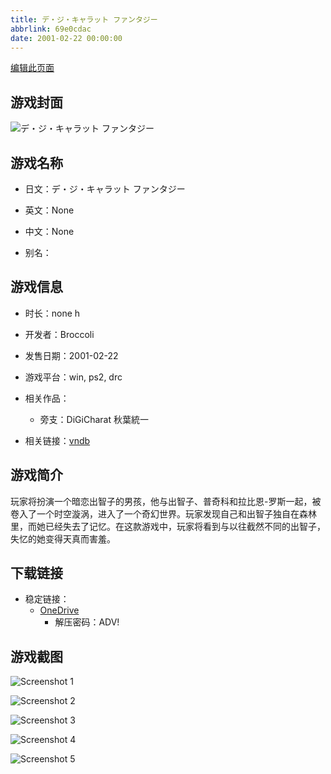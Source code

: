 ```yaml
---
title: デ・ジ・キャラット ファンタジー
abbrlink: 69e0cdac
date: 2001-02-22 00:00:00
---
```

[编辑此页面](https://github.com/ACG-3/ADV3-source/blob/main/source/_posts/games/%E3%83%87%E3%83%BB%E3%82%B8%E3%83%BB%E3%82%AD%E3%83%A3%E3%83%A9%E3%83%83%E3%83%88%20%E3%83%95%E3%82%A1%E3%83%B3%E3%82%BF%E3%82%B8%E3%83%BC.md)

## 游戏封面

![デ・ジ・キャラット ファンタジー](https://pan.timero.xyz/onedrive/img_lib_001/%E3%83%87%E3%83%BB%E3%82%B8%E3%83%BB%E3%82%AD%E3%83%A3%E3%83%A9%E3%83%83%E3%83%88%20%E3%83%95%E3%82%A1%E3%83%B3%E3%82%BF%E3%82%B8%E3%83%BC_cover.avif)


## 游戏名称

- 日文：デ・ジ・キャラット ファンタジー
- 英文：None
- 中文：None

- 别名：


## 游戏信息

- 时长：none h
- 开发者：Broccoli
- 发售日期：2001-02-22
- 游戏平台：win, ps2, drc
- 相关作品：
   - 旁支：DiGiCharat 秋葉統一

- 相关链接：[vndb](https://vndb.org/v7498)


## 游戏简介

玩家将扮演一个暗恋出智子的男孩，他与出智子、普奇科和拉比恩-罗斯一起，被卷入了一个时空漩涡，进入了一个奇幻世界。玩家发现自己和出智子独自在森林里，而她已经失去了记忆。在这款游戏中，玩家将看到与以往截然不同的出智子，失忆的她变得天真而害羞。


## 下载链接

- 稳定链接：
    - [OneDrive](https://pan.timero.xyz/onedrive/adv_lib_001/%E3%83%87%E3%83%BB%E3%82%B8%E3%83%BB%E3%82%AD%E3%83%A3%E3%83%A9%E3%83%83%E3%83%88%20%E3%83%95%E3%82%A1%E3%83%B3%E3%82%BF%E3%82%B8%E3%83%BC)
        - 解压密码：ADV!



## 游戏截图


![Screenshot 1](https://pan.timero.xyz/onedrive/img_lib_001/%E3%83%87%E3%83%BB%E3%82%B8%E3%83%BB%E3%82%AD%E3%83%A3%E3%83%A9%E3%83%83%E3%83%88%20%E3%83%95%E3%82%A1%E3%83%B3%E3%82%BF%E3%82%B8%E3%83%BC_Screenshot_1.avif)

![Screenshot 2](https://pan.timero.xyz/onedrive/img_lib_001/%E3%83%87%E3%83%BB%E3%82%B8%E3%83%BB%E3%82%AD%E3%83%A3%E3%83%A9%E3%83%83%E3%83%88%20%E3%83%95%E3%82%A1%E3%83%B3%E3%82%BF%E3%82%B8%E3%83%BC_Screenshot_2.avif)

![Screenshot 3](https://pan.timero.xyz/onedrive/img_lib_001/%E3%83%87%E3%83%BB%E3%82%B8%E3%83%BB%E3%82%AD%E3%83%A3%E3%83%A9%E3%83%83%E3%83%88%20%E3%83%95%E3%82%A1%E3%83%B3%E3%82%BF%E3%82%B8%E3%83%BC_Screenshot_3.avif)

![Screenshot 4](https://pan.timero.xyz/onedrive/img_lib_001/%E3%83%87%E3%83%BB%E3%82%B8%E3%83%BB%E3%82%AD%E3%83%A3%E3%83%A9%E3%83%83%E3%83%88%20%E3%83%95%E3%82%A1%E3%83%B3%E3%82%BF%E3%82%B8%E3%83%BC_Screenshot_4.avif)

![Screenshot 5](https://pan.timero.xyz/onedrive/img_lib_001/%E3%83%87%E3%83%BB%E3%82%B8%E3%83%BB%E3%82%AD%E3%83%A3%E3%83%A9%E3%83%83%E3%83%88%20%E3%83%95%E3%82%A1%E3%83%B3%E3%82%BF%E3%82%B8%E3%83%BC_Screenshot_5.avif)

